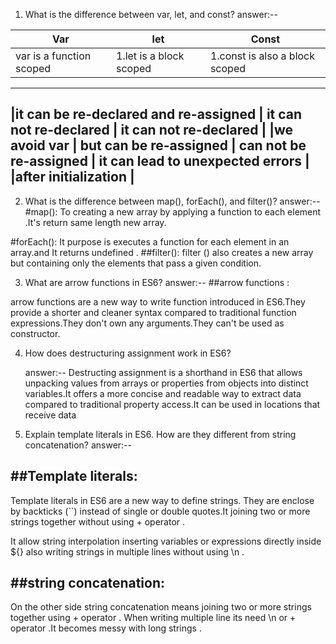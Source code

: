 1. What is the difference between var, let, and const?
   answer:--

| Var                                  |   let                    | Const                           |
|--------------------------------------|--------------------------|---------------------------------|
|var is a function scoped              | 1.let is a block scoped  | 1.const is also a block scoped  |
-----------------------------------------------------------------------------------------------------
|it can be re-declared and re-assigned |  it can not re-declared  | it can not re-declared          |
|we avoid var                          |   but can be re-assigned | can not be re-assigned          |
  it can lead to unexpected errors     |                          |after initialization             |
--------------------------------------------------------------------------------------------------------

2. What is the difference between map(), forEach(), and filter()?
   answer:--
   #map():
   To creating a new array by applying a function to each element .It's return same length new array.

#forEach():
It purpose is executes a function for each element in an array.and It returns undefined .
##filter():
filter () also creates a new array but containing only the elements that pass a given condition.

3. What are arrow functions in ES6?
   answer:--
   ##arrow functions :

arrow functions are a new way to write function introduced in ES6.They provide a shorter and cleaner syntax compared to traditional function expressions.They don't own any arguments.They can't be used as constructor.

4. How does destructuring assignment work in ES6?

   answer:--
   Destructing assignment is a shorthand in ES6 that allows unpacking values from arrays or properties from objects into distinct variables.It offers a more concise and readable way to extract data compared to traditional property access.It can be used in locations that receive data

5. Explain template literals in ES6. How are they different from string concatenation?
   answer:--

## ##Template literals:

Template literals in ES6 are a new way to define strings. They are enclose by backticks (``) instead of single or double quotes.It joining two or more strings together without using + operator .

It allow string interpolation inserting variables or expressions directly inside ${} also writing strings in multiple lines without using \n .

## ##string concatenation:

On the other side string concatenation means joining two or more strings together using + operator . When writing multiple line its need \n or + operator .It becomes messy with long strings .

